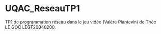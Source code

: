 # UQAC_ReseauTP1

TP1 de programmation réseau dans le jeu vidéo (Valère Plantevin) de Théo LE GOC LEGT20040200.